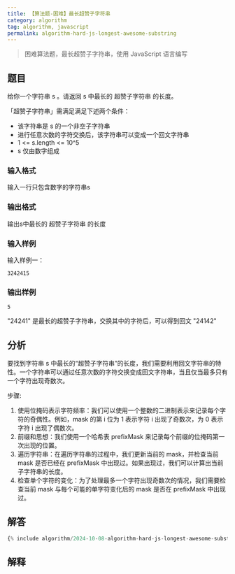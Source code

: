 ```yaml
---
title: 【算法题-困难】最长超赞子字符串
category: algorithm
tag: algorithm, javascript
permalink: algorithm-hard-js-longest-awesome-substring
---
```


> 困难算法题，最长超赞子字符串，使用 JavaScript 语言编写

## 题目

给你一个字符串 s 。请返回 s 中最长的 超赞子字符串 的长度。

「超赞子字符串」需满足满足下述两个条件：

* 该字符串是 s 的一个非空子字符串
* 进行任意次数的字符交换后，该字符串可以变成一个回文字符串
* 1 <= s.length <= 10^5
* s 仅由数字组成

### 输入格式

输入一行只包含数字的字符串s

### 输出格式

输出s中最长的 超赞子字符串 的长度

### 输入样例

输入样例一：

```plaintext
3242415
```

### 输出样例

```plaintext
5
```

"24241" 是最长的超赞子字符串，交换其中的字符后，可以得到回文 "24142"

## 分析

要找到字符串 s 中最长的“超赞子字符串”的长度，我们需要利用回文字符串的特性。一个字符串可以通过任意次数的字符交换变成回文字符串，当且仅当最多只有一个字符出现奇数次。

步骤:

1. 使用位掩码表示字符频率：我们可以使用一个整数的二进制表示来记录每个字符的奇偶性。例如，mask 的第 i 位为 1 表示字符 i 出现了奇数次，为 0 表示字符 i 出现了偶数次。
2. 前缀和思想：我们使用一个哈希表 prefixMask 来记录每个前缀的位掩码第一次出现的位置。
3. 遍历字符串：在遍历字符串的过程中，我们更新当前的 mask，并检查当前 mask 是否已经在 prefixMask 中出现过。如果出现过，我们可以计算出当前子字符串的长度。
4. 检查单个字符的变化：为了处理最多一个字符出现奇数次的情况，我们需要检查当前 mask 与每个可能的单字符变化后的 mask 是否在 prefixMask 中出现过。

## 解答

```js
{% include algorithm/2024-10-08-algorithm-hard-js-longest-awesome-substring.js %}
```

## 解释

